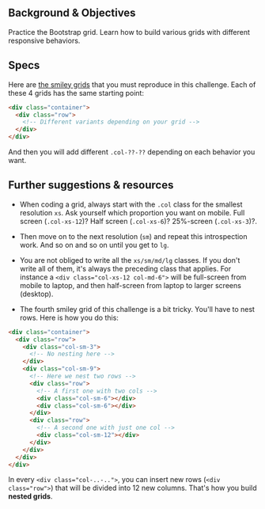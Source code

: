 ## Background & Objectives

Practice the Bootstrap grid. Learn how to build various grids with different responsive behaviors.

## Specs

Here are [the smiley grids](http://lewagon.github.io/bootstrap-challenges/01-Pure-Bootstrap-grid/) that you must reproduce in this challenge. Each of these 4 grids has the same starting point:

```html
<div class="container">
  <div class="row">
    <!-- Different variants depending on your grid -->
  </div>
</div>
```

And then you will add different `.col-??-??` depending on each behavior you want.

## Further suggestions & resources

- When coding a grid, always start with the `.col` class for the smallest resolution `xs`. Ask yourself which proportion you want on mobile. Full screen (`.col-xs-12`)? Half screen (`.col-xs-6`)? 25%-screen (`.col-xs-3`)?.

- Then move on to the next resolution (`sm`) and repeat this introspection work. And so on and so on until you get to `lg`.

- You are not obliged to write all the `xs/sm/md/lg` classes. If you don't write all of them, it's always the preceding class that applies. For instance a `<div class="col-xs-12 col-md-6">` will be full-screen from mobile to laptop, and then half-screen from laptop to larger screens (desktop).

- The fourth smiley grid of this challenge is a bit tricky. You'll have to nest rows. Here is how you do this:

```html
<div class="container">
  <div class="row">
    <div class="col-sm-3">
      <!-- No nesting here -->
    </div>
    <div class="col-sm-9">
      <!-- Here we nest two rows -->
      <div class="row">
        <!-- A first one with two cols -->
        <div class="col-sm-6"></div>
        <div class="col-sm-6"></div>
      </div>
      <div class="row">
        <!-- A second one with just one col -->
        <div class="col-sm-12"></div>
      </div>
    </div>
  </div>
</div>
```

In every `<div class="col-..-..">`, you can insert new rows (`<div class="row">`) that will be divided into 12 new columns. That's how you build **nested grids**.
